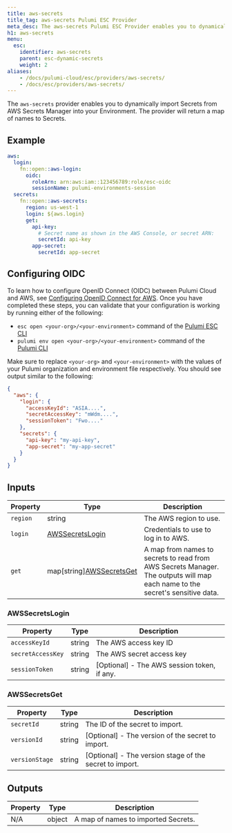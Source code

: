 ```yaml
---
title: aws-secrets
title_tag: aws-secrets Pulumi ESC Provider
meta_desc: The aws-secrets Pulumi ESC Provider enables you to dynamically import Secrets from AWS Secrets Manager.
h1: aws-secrets
menu:
  esc:
    identifier: aws-secrets
    parent: esc-dynamic-secrets
    weight: 2
aliases:
    - /docs/pulumi-cloud/esc/providers/aws-secrets/
    - /docs/esc/providers/aws-secrets/
---
```


The `aws-secrets` provider enables you to dynamically import Secrets from AWS Secrets Manager into your Environment. The provider will return a map of names to Secrets.

## Example

```yaml
aws:
  login:
    fn::open::aws-login:
      oidc:
        roleArn: arn:aws:iam::123456789:role/esc-oidc
        sessionName: pulumi-environments-session
  secrets:
    fn::open::aws-secrets:
      region: us-west-1
      login: ${aws.login}
      get:
        api-key:
          # Secret name as shown in the AWS Console, or secret ARN:
          secretId: api-key
        app-secret:
          secretId: app-secret
```

## Configuring OIDC

To learn how to configure OpenID Connect (OIDC) between Pulumi Cloud and AWS, see [Configuring OpenID Connect for AWS](/docs/pulumi-cloud/oidc/provider/aws/). Once you have completed these steps, you can validate that your configuration is working by running either of the following:

* `esc open <your-org>/<your-environment>` command of the [Pulumi ESC CLI](/docs/esc-cli/)
* `pulumi env open <your-org>/<your-environment>` command of the [Pulumi CLI](/docs/install/)

Make sure to replace `<your-org>` and `<your-environment>` with the values of your Pulumi organization and environment file respectively. You should see output similar to the following:

```json
{
  "aws": {
    "login": {
      "accessKeyId": "ASIA....",
      "secretAccessKey": "mWdm....",
      "sessionToken": "Fwo...."
    },
    "secrets": {
      "api-key": "my-api-key",
      "app-secret": "my-app-secret"
    }
  }
}
```

## Inputs

| Property | Type                                       | Description                                                                                                                  |
|----------|--------------------------------------------|------------------------------------------------------------------------------------------------------------------------------|
| `region` | string                                     | The AWS region to use.                                                                                                       |
| `login`  | [AWSSecretsLogin](#awssecretslogin)        | Credentials to use to log in to AWS.                                                                                         |
| `get`    | map[string][AWSSecretsGet](#awssecretsget) | A map from names to secrets to read from AWS Secrets Manager. The outputs will map each name to the secret's sensitive data. |

### AWSSecretsLogin

| Property          | Type   | Description                                 |
|-------------------|--------|---------------------------------------------|
| `accessKeyId`     | string | The AWS access key ID                       |
| `secretAccessKey` | string | The AWS secret access key                   |
| `sessionToken`    | string | [Optional] - The AWS session token, if any. |

### AWSSecretsGet

| Property       | Type   | Description                                             |
|----------------|--------|---------------------------------------------------------|
| `secretId`     | string | The ID of the secret to import.                         |
| `versionId`    | string | [Optional] - The version of the secret to import.       |
| `versionStage` | string | [Optional] - The version stage of the secret to import. |

## Outputs

| Property | Type   | Description                         |
|----------|--------|-------------------------------------|
| N/A      | object | A map of names to imported Secrets. |
